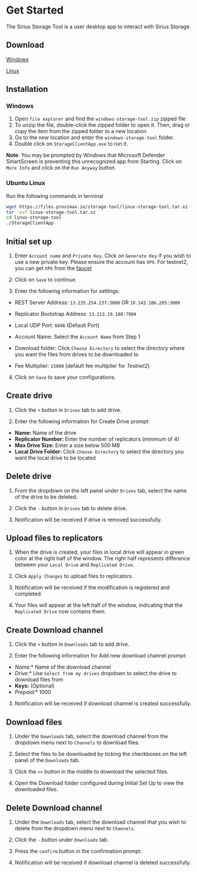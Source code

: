 # Get Started

The Sirius Storage Tool is a user desktop app to interact with Sirius Storage.

## Download
[Windows](https://files.proximax.io/storage-tool/windows-storage-tool.zip)

[Linux](https://files.proximax.io/storage-tool/linux-storage-tool.tar.xz)

## Installation

### Windows
1. Open `file explorer` and find the `windows-storage-tool.zip` zipped file
2. To unzip the file, double-click the zipped folder to open it. Then, drag or copy the item from the zipped folder to a new location
3. Go to the new location and enter the `windows-storage-tool` folder.
4. Double click on `StorageClientApp.exe` to run it.

**Note**: You may be prompted by Windows that Microsoft Defender SmartScreen is preventing this unrecognized app from Starting.  Click on `More Info` and click on the `Run Anyway` button.

### Ubuntu Linux
Run the following commands in terminal

```bash
wget https://files.proximax.io/storage-tool/linux-storage-tool.tar.xz
tar -xvf linux-storage-tool.tar.xz
cd linux-storage-tool
./StorageClientApp
```

## Initial set up

1. Enter `Account name` and `Private Key`.  Click on `Generate Key` if you wish to use a new private key.  Please ensure the account has `XPX`.  For testnet2, you can get `XPX` from the [faucet](https://bctestnet2faucet.xpxsirius.io)

2. Click on `Save` to continue.

3. Enter the following information for settings:

- REST Server Address: `13.235.254.237:3000` OR `18.142.186.205:3000`

- Replicator Bootstrap Address: `13.213.19.108:7904`
- Local UDP Port: `6846` (Default Port)
- Account Name: Select the `Account Name` from Step 1
- Download folder: Click `Choose Directory` to select the directory where you want the files from drives to be downloaded to
- Fee Multiplier: `15000` (default fee multiplier for *Testnet2*)

4. Click on `Save` to save your configurations.

## Create drive

1. Click the `+` button in `Drives` tab to add drive.

2. Enter the following information for Create Drive prompt:

- **Name:** Name of the drive
- **Replicator Number:** Enter the number of replicators (minimum of 4)
- **Max Drive Size:** Enter a size below 500 MB
- **Local Drive Folder:** Click `Choose Directory` to select the directory you want the local drive to be located

## Delete drive

1. From the dropdown on the left panel under `Drives` tab, select the name of the drive to be deleted.

2. Click the `-` button in `Drives` tab to delete drive.

3. Notification will be received if drive is removed successfully.

## Upload files to replicators

1. When the drive is created, your files in local drive will appear in green color at the right half of the window. The right half represents difference between your `Local Drive` and `Replicated Drive`.

2. Click `Apply Changes` to upload files to replicators.

3. Notification will be received if the modification is registered and completed.

4. Your files will appear at the left half of the window, indicating that the `Replicated Drive` now contains them.

## Create Download channel

1. Click the `+` button in `Downloads` tab to add drive.

2. Enter the following information for Add new download channel prompt:

- **Name*:** Name of the download channel
- **Drive*:** Use `Select from my drives` dropdown to select the drive to download files from
- **Keys:** (Optional)
- **Prepaid*:** 1000

3. Notification will be received if download channel is created successfully.

## Download files

1. Under the `Downloads` tab, select the download channel from the dropdown menu next to `Channels` to download files.

2. Select the files to be downloaded by ticking the checkboxes on the left panel of the `Downloads` tab.

3. Click the `>>` button in the middle to download the selected files.

4. Open the Download folder configured during Initial Set Up to view the downloaded files.

## Delete Download channel

1. Under the `Downloads` tab, select the download channel that you wish to delete from the dropdown menu next to `Channels`.

2. Click the `-` button under `Downloads` tab.

3. Press the `confirm` button in the confirmation prompt.

4. Notification will be received if download channel is deleted successfully.


